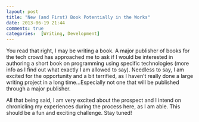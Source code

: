 ```yaml
---
layout: post
title: "New (and First) Book Potentially in the Works"
date: 2013-06-19 21:44
comments: true
categories:  [Writing, Development]
---
```


You read that right, I may be writing a book. A major publisher of books for the tech crowd has approached me to ask if I would be interested in authoring a short book on programming using specific technologies (more info as I find out what exactly I am allowed to say). Needless to say, I am excited for the opportunity and a bit terrified, as I haven’t really done a large writing project in a long time…Especially not one that will be published through a major publisher.

All that being said, I am very excited about the prospect and I intend on chronicling my experiences during the process here, as I am able. This should be a fun and exciting challenge. Stay tuned!
